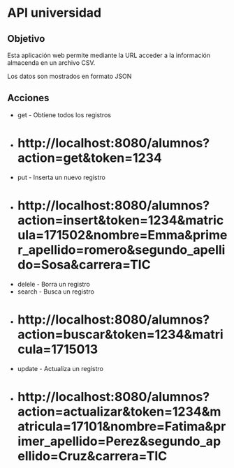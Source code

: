 # API universidad

## Objetivo

Esta aplicación web permite mediante la URL acceder a la información almacenda en un archivo CSV.

Los datos son mostrados en formato JSON

## Acciones

* get - Obtiene todos los registros
* # http://localhost:8080/alumnos?action=get&token=1234
* put - Inserta un nuevo registro
* # http://localhost:8080/alumnos?action=insert&token=1234&matricula=171502&nombre=Emma&primer_apellido=romero&segundo_apellido=Sosa&carrera=TIC
* delele - Borra un registro
* search - Busca un registro
* # http://localhost:8080/alumnos?action=buscar&token=1234&matricula=1715013
* update - Actualiza un registro
* # http://localhost:8080/alumnos?action=actualizar&token=1234&matricula=17101&nombre=Fatima&primer_apellido=Perez&segundo_apellido=Cruz&carrera=TIC
